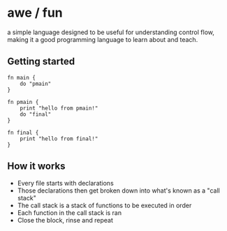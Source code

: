 # awe / fun

a simple language designed to be useful for understanding control flow, making
it a good programming language to learn about and teach.

## Getting started

```fun
fn main {
    do "pmain"
}

fn pmain {
    print "hello from pmain!"
    do "final"
}

fn final {
    print "hello from final!"
}

```

## How it works

* Every file starts with declarations
* Those declarations then get broken down into what's known as a "call stack"
* The call stack is a stack of functions to be executed in order
* Each function in the call stack is ran
* Close the block, rinse and repeat
